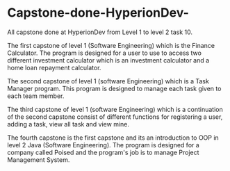 # Capstone-done-HyperionDev-
All capstone done at HyperionDev from Level 1 to level 2 task 10.

The first capstone of level 1 (Software Engineering) which is the Finance Calculator. The program is designed for a user to use to access two different investment calculator which is an investment calculator and a home loan repayment calculator.

The second capstone of level 1 (software Engineering) which is a Task Manager program. This program is designed to manage each task given to each team member. 

The third capstone of level 1 (software Engineering) which is a continuation of the second capstone consist of different functions for registering a user, adding a task, view all task and view mine. 


The fourth capstone is the first capstone and its an introduction to OOP in level 2 Java (Software Engineering). The program is designed for a company called Poised and the program's job is to manage Project Management System. 
